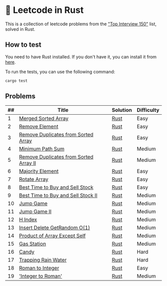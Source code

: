 # 🦀 Leetcode in Rust

This is a collection of leetcode problems from the ["Top Interview 150"](https://leetcode.com/studyplan/top-interview-150/) list, solved in Rust.

## How to test

You need to have Rust installed.
If you don't have it, you can install it from [here](https://www.rust-lang.org/tools/install).

To run the tests, you can use the following command:

```bash
cargo test
```

## Problems
| ## | Title | Solution | Difficulty |
|----|-------|----------|------------|
| 1  | [Merged Sorted Array](https://leetcode.com/problems/merge-sorted-array/) | [Rust](src/merge_sorted_array.rs) | Easy |
| 2  | [Remove Element](https://leetcode.com/problems/remove-element/) | [Rust](src/remove_element.rs) | Easy |
| 3  | [Remove Duplicates from Sorted Array](https://leetcode.com/problems/remove-duplicates-from-sorted-array/) | [Rust](src/remove_duplicates_from_sorted_array.rs) | Easy |
| 4  | [Minimum Path Sum](https://leetcode.com/problems/minimum-path-sum/) | [Rust](src/minimum_path_sum.rs) | Medium |
| 5  | [Remove Duplicates from Sorted Array II](https://leetcode.com/problems/remove-duplicates-from-sorted-array-ii/) | [Rust](src/remove_duplicates_from_sorted_array_ii.rs) | Medium |
| 6  | [Majority Element](https://leetcode.com/problems/majority-element/) | [Rust](src/majority_element.rs) | Easy |
| 7  | [Rotate Array](https://leetcode.com/problems/rotate-array/) | [Rust](src/rotate_array.rs) | Easy |
| 8  | [Best Time to Buy and Sell Stock](https://leetcode.com/problems/best-time-to-buy-and-sell-stock/) | [Rust](src/best_time_to_buy_and_sell_stock.rs) | Easy |
| 9  | [Best Time to Buy and Sell Stock II](https://leetcode.com/problems/best-time-to-buy-and-sell-stock-ii/) | [Rust](src/best_time_to_buy_and_sell_stock_ii.rs) | Medium |
| 10 | [Jump Game](https://leetcode.com/problems/jump-game/) | [Rust](src/jump_game.rs) | Medium |
| 11 | [Jump Game II](https://leetcode.com/problems/jump-game-ii/) | [Rust](src/jump_game_ii.rs) | Medium |
| 12 | [H Index](https://leetcode.com/problems/h-index/) | [Rust](src/h_index.rs) | Medium |
| 13 | [Insert Delete GetRandom O(1)](https://leetcode.com/problems/insert-delete-getrandom-o1/) | [Rust](src/insert_delete_getrandom_o1.rs) | Medium |
| 14 | [Product of Array Except Self](https://leetcode.com/problems/product-of-array-except-self/) | [Rust](src/product_of_array_except_self.rs) | Medium |
| 15 | [Gas Station](https://leetcode.com/problems/gas-station/) | [Rust](src/gas_station.rs) | Medium |
| 16 | [Candy](https://leetcode.com/problems/candy/) | [Rust](src/candy.rs) | Hard |
| 17 | [Trapping Rain Water](https://leetcode.com/problems/trapping-rain-water/) | [Rust](src/trapping_rain_water.rs) | Hard |
| 18 | [Roman to Integer](https://leetcode.com/problems/roman-to-integer/) | [Rust](src/roman_to_integer.rs) | Easy |
| 19 | ['Integer to Roman'](https://leetcode.com/problems/integer-to-roman/) | [Rust](src/integer_to_roman.rs) | Medium |
